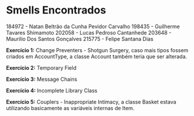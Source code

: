 # Smells Encontrados
184972 - Natan Beltrão da Cunha Pevidor Carvalho
198435 - Guilherme Tavares Shimamoto
202058 - Lucas Pedroso Cantanhede
203648 - Maurilio Dos Santos Gonçalves
215775 - Felipe Santana Dias

**Exercício 1:**
Change Preventers - Shotgun Surgery, caso mais tipos fossem criados em AccountType, a classe Account também teria que ser alterada.

**Exercício 2:** Temporary Field

**Exercício 3:** Message Chains

**Exercício 4:** Incomplete Library Class

**Exercício 5:**
Couplers - Inappropriate Intimacy,  a classe Basket estava utilizando basicamente as variáveis internas de Item.
